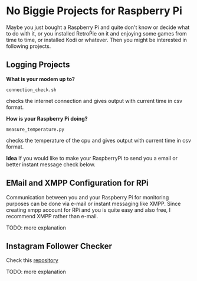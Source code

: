 # No Biggie Projects for Raspberry Pi

Maybe you just bought a Raspberry Pi and quite don't know or decide what to do with it, or you installed RetroPie on it and enjoying some games from time to time, or installed Kodi or whatever. Then you might be interested in following projects. 

## Logging Projects

**What is your modem up to?**

    connection_check.sh
 checks the internet connection and gives output with current time in csv format.

**How is your Raspberry Pi doing?**

    measure_temperature.py
 checks the temperature of the cpu and gives output with current time in csv format.

**Idea** If you would like to make your RaspberryPi to send you a email or better instant message check below.

## EMail and XMPP Configuration for RPi
Communication between you and your Raspberry Pi for monitoring purposes can be done via e-mail or instant messaging like XMPP. Since creating xmpp account for RPi and you is quite easy and also free, I recommend XMPP rather than e-mail.


TODO: more explanation

## Instagram Follower Checker


Check this [repository][apoptu]

TODO: more explanation


[//]: # (These are reference links used in the body of this note and get stripped out when the markdown processor does its job. There is no need to format nicely because it shouldn't be seen. Thanks SO - http://stackoverflow.com/questions/4823468/store-comments-in-markdown-syntax)


   [apoptu]: <https://github.com/ozkc/apodtu>
